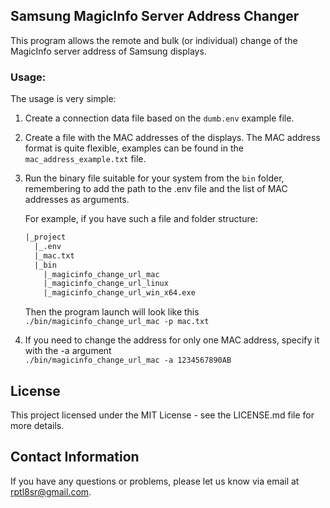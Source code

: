 ## Samsung MagicInfo Server Address Changer

This program allows the remote and bulk (or individual) change of the MagicInfo server address of Samsung displays.

### Usage:
The usage is very simple:

1. Create a connection data file based on the `dumb.env` example file.
2. Create a file with the MAC addresses of the displays. The MAC address format is quite flexible, examples can be found in the `mac_address_example.txt` file.
3. Run the binary file suitable for your system from the `bin` folder, remembering to add the path to the .env file and the list of MAC addresses as arguments.

    For example, if you have such a file and folder structure:
    ```txt
    |_project
      |_.env
      |_mac.txt
      |_bin
        |_magicinfo_change_url_mac
        |_magicinfo_change_url_linux
        |_magicinfo_change_url_win_x64.exe
    ```
    Then the program launch will look like this<br>
    `./bin/magicinfo_change_url_mac -p mac.txt`

4. If you need to change the address for only one MAC address, specify it with the -a argument <br>`./bin/magicinfo_change_url_mac -a 1234567890AB`

## License

This project licensed under the MIT License - see the LICENSE.md file for more details.

## Contact Information

If you have any questions or problems, please let us know via email at [rptl8sr@gmail.com](mailto:rptl8sr@gmail.com).
